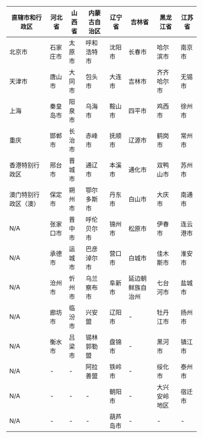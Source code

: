 直辖市和行政区|河北省|山西省|内蒙古自治区|辽宁省|吉林省|黑龙江省|江苏省
----|-----|------|-----|-----|----|----|------
北京市|石家庄市|太原市|呼和浩特市|沈阳市|长春市|哈尔滨市|南京市
天津市|唐山市|大同市|包头市|大连市|吉林市|齐齐哈尔市|无锡市
上海|秦皇岛市|阳泉市|乌海市|鞍山市|四平市|鸡西市|徐州市
重庆|邯郸市|长治市|赤峰市|抚顺市|辽源市|鹤岗市|常州市
香港特别行政区|邢台市|晋城市|通辽市|本溪市|通化市|双鸭山市|苏州市
澳门特别行政区（澳）|保定市|朔州市|鄂尔多斯市|丹东市|白山市|大庆市|南通市
N/A|张家口市|晋中市|呼伦贝尔市|锦州市|松原市|伊春市|连云港市
N/A|承德市|运城市|巴彦淖尔市|营口市|白城市|佳木斯市|淮安市
N/A|沧州市|忻州市|乌兰察布市|阜新市|延边朝鲜族自治州|七台河市|盐城市
N/A|廊坊市|临汾市|兴安盟|辽阳市|-|牡丹江市|扬州市
N/A|衡水市|吕梁市|锡林郭勒盟|盘锦市|-|黑河市|镇江市
N/A|-|-|阿拉善盟|铁岭市|-|绥化市|泰州市
N/A|-|-|-|朝阳市|-|大兴安岭地区|宿迁市
N/A|-|-|-|葫芦岛市|-|-|-

